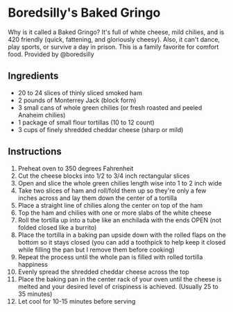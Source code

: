 # Boredsilly's Baked Gringo

Why is it called a Baked Gringo? It's full of white cheese, mild chilies, and is 420 friendly (quick, fattening, and gloriously cheesy). Also, it can't dance, play sports, or survive a day in prison. This is a family favorite for comfort food. Provided by @boredsilly

## Ingredients

- 20 to 24 slices of thinly sliced smoked ham 
- 2 pounds of Monterrey Jack (block form)
- 3 small cans of whole green chilies (or fresh roasted and peeled Anaheim chilies) 
- 1 package of small flour tortillas (10 to 12 count)
- 3 cups of finely shredded cheddar cheese (sharp or mild)

## Instructions

1. Preheat oven to 350 degrees Fahrenheit
2. Cut the cheese blocks into 1/2 to 3/4 inch rectangular slices
3. Open and slice the whole green chilies length wise into 1 to 2 inch wide
4. Take two slices of ham and roll/fold them up so they're only a few inches across and lay them down the center of a tortilla
5. Place a straight line of chilies along the center on top of the ham
6. Top the ham and chilies with one or more slabs of the white cheese
7. Roll the tortilla up into a tube like an enchilada with the ends OPEN (not folded closed like a burrito)
8. Place the tortilla in a baking pan upside down with the rolled flaps on the bottom so it stays closed (you can add a toothpick to help keep it closed while filling the pan but I remove them before cooking)
9. Repeat the process until the whole pan is filled with rolled tortilla happiness
10. Evenly spread the shredded cheddar cheese across the top
11. Place the baking pan in the center rack of your oven until the cheese is melted and your desired level of crispiness is achieved. (Usually 25 to 35 minutes)
12. Let cool for 10-15 minutes before serving